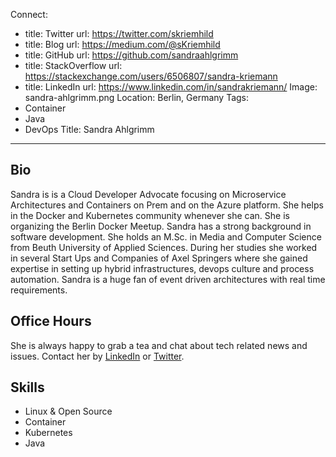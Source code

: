 Connect:
  - title: Twitter
    url: https://twitter.com/skriemhild
  - title: Blog
    url: https://medium.com/@sKriemhild
  - title: GitHub
    url: https://github.com/sandraahlgrimm
  - title: StackOverflow
    url: https://stackexchange.com/users/6506807/sandra-kriemann
  - title: LinkedIn
    url: https://www.linkedin.com/in/sandrakriemann/
Image: sandra-ahlgrimm.png
Location: Berlin, Germany
Tags:
  - Container
  - Java
  - DevOps
Title: Sandra Ahlgrimm
---
## Bio
Sandra is is a Cloud Developer Advocate focusing on Microservice Architectures and Containers on Prem and on the Azure platform. She helps in the Docker and 
Kubernetes community whenever she can. She is organizing the Berlin Docker Meetup.
 Sandra has a strong background in software development. She holds an M.Sc. in Media and Computer Science from Beuth University of Applied Sciences. 
During her studies she worked in several Start Ups and Companies of Axel Springers where she gained expertise in setting up hybrid infrastructures, devops culture and process automation.
Sandra is a huge fan of event driven architectures with real time requirements.
 ## Office Hours
She is always happy to grab a tea and chat about tech related news and issues. Contact her by [LinkedIn](https://de.linkedin.com/in/sandrakriemann) or [Twitter](https://twitter.com/skriemhild).
 ## Skills
- Linux & Open Source
- Container
- Kubernetes
- Java 
